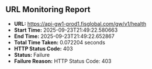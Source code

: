 ## URL Monitoring Report

- **URL:** https://api-gw1-prod1.fisglobal.com/gw/v1/health
- **Start Time:** 2025-09-23T21:49:22.580663
- **End Time:** 2025-09-23T21:49:22.652867
- **Total Time Taken:** 0.072204 seconds
- **HTTP Status Code:** 403
- **Status:** Failure
- **Failure Reason:** HTTP Status Code: 403
